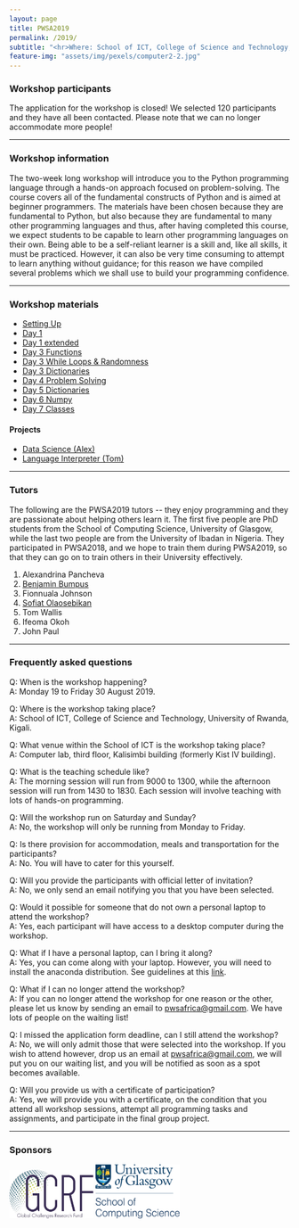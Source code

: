 ```yaml
---
layout: page
title: PWSA2019
permalink: /2019/
subtitle: "<hr>Where: School of ICT, College of Science and Technology, University of Rwanda.<br> <br> When: 19 - 30 August 2019."
feature-img: "assets/img/pexels/computer2-2.jpg"
---
```


<link rel="stylesheet" href="/assets/css/style.css">

### Workshop participants
The application for the workshop is closed! We selected 120 participants and they have all been contacted. Please note that we can no longer accommodate more people!

<hr>

### Workshop information
The two-week long workshop will introduce you to the Python programming language through a hands-on approach focused on problem-solving. The course covers all of the fundamental constructs of Python and is aimed at beginner programmers. The materials have been chosen because they are fundamental to Python, but also because they are fundamental to many other programming languages and thus, after having completed this course, we expect students to be capable to learn other programming languages on their own. Being able to be a self-reliant learner is a skill and, like all skills, it must be practiced. However, it can also be very time consuming to attempt to learn anything without guidance; for this reason we have compiled several problems which we shall use to build your programming confidence.

<hr>

### Workshop materials

* [Setting Up](https://github.com/pwsafrica/pwsafrica.github.io/raw/master/assets/2019mat/day1.pdf)
* [Day 1](https://github.com/pwsafrica/pwsafrica.github.io/raw/master/assets/2019mat/setup.pdf)
* [Day 1 extended](https://github.com/pwsafrica/pwsafrica.github.io/raw/master/assets/2019mat/day1_extended.pdf)
* [Day 3 Functions](https://github.com/pwsafrica/pwsafrica.github.io/raw/master/assets/2019mat/day_3_functions.pdf)
* [Day 3 While Loops & Randomness](https://github.com/pwsafrica/pwsafrica.github.io/raw/master/assets/2019mat/day_3_random_while.pdf)
* [Day 3 Dictionaries](https://github.com/pwsafrica/pwsafrica.github.io/raw/master/assets/2019mat/day_3dictionaries.pdf)
* [Day 4 Problem Solving](https://github.com/pwsafrica/pwsafrica.github.io/raw/master/assets/2019mat/probleme_solving.pdf)
* [Day 5 Dictionaries](https://github.com/pwsafrica/pwsafrica.github.io/raw/master/assets/2019mat/dictionaries_day_5.pdf)
* [Day 6 Numpy](https://github.com/pwsafrica/pwsafrica.github.io/raw/master/assets/2019mat/day_6_numpy.zip)
* [Day 7 Classes](https://bit.ly/328LLNE)

#### Projects

* [Data Science (Alex)](https://github.com/pwsafrica/pwsafrica.github.io/raw/master/assets/2019mat/DataScienceProject.zip)
* [Language Interpreter (Tom)](https://github.com/pwsafrica/pwsafrica.github.io/raw/master/assets/2019mat/interpreter.pdf)
<hr>

### Tutors
The following are the PWSA2019 tutors -- they enjoy programming and they are passionate about helping others learn it. The first five people are PhD students from the School of Computing Science, University of Glasgow, while the last two people are from the University of Ibadan in Nigeria. They participated in PWSA2018, and we hope to train them during PWSA2019, so that they can go on to train others in their University effectively.

1. Alexandrina Pancheva <br>
2. [Benjamin Bumpus](https://benjaminmerlinbumpus.github.io/) <br>
3. Fionnuala Johnson <br>
4. [Sofiat Olaosebikan](http://www.dcs.gla.ac.uk/~sofiat/) <br>
5. Tom Wallis  <br>
6. Ifeoma Okoh <br>
7. John Paul


<hr>

### Frequently asked questions
Q: When is the workshop happening? <br>
A: Monday 19 to Friday 30 August 2019.

Q: Where is the workshop taking place? <br>
A: School of ICT, College of Science and Technology, University of Rwanda, Kigali.

Q: What venue within the School of ICT is the workshop taking place? <br>
A: Computer lab, third floor, Kalisimbi building (formerly Kist IV building).

Q: What is the teaching schedule like? <br>
A: The morning session will run from 9000 to 1300, while the afternoon session will run from 1430 to 1830. Each session will involve teaching with lots of hands-on programming.

Q: Will the workshop run on Saturday and Sunday? <br>
A: No, the workshop will only be running from Monday to Friday.

Q: Is there provision for accommodation, meals and transportation for the participants? <br>
A: No. You will have to cater for this yourself.

Q: Will you provide the participants with official letter of invitation? <br>
A: No, we only send an email notifying you that you have been selected.

Q: Would it possible for someone that do not own a personal laptop to attend the workshop? <br>
A: Yes, each participant will have access to a desktop computer during the workshop.

Q: What if I have a personal laptop, can I bring it along? <br>
A: Yes, you can come along with your laptop. However, you will need to install the anaconda distribution. See guidelines at this [link](https://pwsafrica.org/setup/).

Q: What if I can no longer attend the workshop? <br>
A: If you can no longer attend the workshop for one reason or the other, please let us know by sending an email to pwsafrica@gmail.com. We have lots of people on the waiting list!

Q: I missed the application form deadline, can I still attend the workshop? <br>
A: No, we will only admit those that were selected into the workshop. If you wish to attend however, drop us an email at pwsafrica@gmail.com, we will put you on our waiting list, and you will be notified as soon as a spot becomes available.

Q: Will you provide us with a certificate of participation? <br>
A: Yes, we will provide you with a certificate, on the condition that you attend all workshop sessions, attempt all programming tasks and assignments, and participate in the final group project. 


<hr>

### Sponsors
<p float="left">
  <img src="/assets/img/gcrf.jpg" alt="SoCS"  width="30%" height="30%" alt="GCRF" class="collaborators"/> 

<img src="/assets/img/SoCS.png" alt="SoCS"  width="30%" height="30%" alt="SoCS" class="collaborators"/> 
</p>

